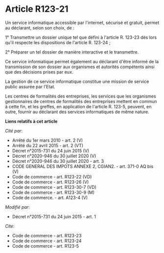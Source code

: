 # Article R123-21

Un service informatique accessible par l'internet, sécurisé et gratuit, permet au déclarant, selon son choix, de :

1° Transmettre un dossier unique tel que défini à l'article R. 123-23 dès lors qu'il respecte les dispositions de l'article
R. 123-24 ; 

2° Préparer un tel dossier de manière interactive et le transmettre. 

Ce service informatique permet également au déclarant d'être informé de la transmission de son dossier aux organismes et
autorités compétents ainsi que des décisions prises par eux.

La gestion de ce service informatique constitue une mission de service public assurée par l'Etat. 

Les centres de formalités des entreprises, les services que les organismes gestionnaires de centres de formalités des
entreprises mettent en commun à cette fin, et les greffes, en application de l'article R. 123-5, peuvent, en outre, fournir
au déclarant des services informatiques de même nature.

**Liens relatifs à cet article**

_Cité par_:

  - Arrêté du 1er mars 2010 - art. 2 (V)
  - Arrêté du 22 avril 2015 - art. 2 (VT)
  - Décret n°2015-731 du 24 juin 2015 (V)
  - Décret n°2020-946 du 30 juillet 2020 (V)
  - Décret n°2020-946 du 30 juillet 2020 - art. 3
  - CODE GENERAL DES IMPOTS ANNEXE 2, CGIAN2. - art. 371-0 AQ bis (V)
  - Code de commerce - art. R123-22 (VD)
  - Code de commerce - art. R123-26 (V)
  - Code de commerce - art. R123-30-7 (VD)
  - Code de commerce - art. R123-30-9 (M)
  - Code de commerce. - art. A123-4 (V)

_Modifié par_:

  - Décret n°2015-731 du 24 juin 2015 - art. 1

_Cite_:

  - Code de commerce - art. R123-23
  - Code de commerce - art. R123-24
  - Code de commerce - art. R123-5
